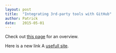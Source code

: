 ```yaml
---
layout: post
title:  "Integrating 3rd-party tools with GitHub"
author: Patrick
date:   2015-05-01
---
```

Check out [this page](https://github.com/integrations) for an overview.

Here is a new link
A [usefull site](http://google.comm).
